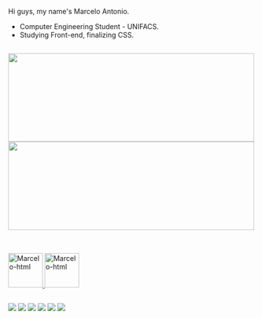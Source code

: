 Hi guys, my name's Marcelo Antonio.

- Computer Engineering Student - UNIFACS.
- Studying Front-end, finalizing CSS.
 
##

<div>
  <a href="https://github.com/Marcelo-celes">
  <img height="180cm" width="500cm" src="https://github-readme-stats.vercel.app/api?username=Marcelo-celes&count_private=true&show_icons=true&theme=radical">
  <img height="180cm" width="500cm" src="https://github-readme-stats.vercel.app/api/top-langs/?username=Marcelo-celes&theme=radical&hide=javascript,html" src="https://github.com/Marcelo-celes/github-readme-stats">
</div>
  
##
  
  <div style="display: inline_block"><br>
    <img text-align="center" alt="Marcelo-html" height="70" width="70" src="https://cdn.jsdelivr.net/gh/devicons/devicon/icons/html5/html5-original-wordmark.svg"/>     
    <img text-align="center" alt="Marcelo-html" height="70" width="70" src="https://cdn.jsdelivr.net/gh/devicons/devicon/icons/css3/css3-original-wordmark.svg"/>
  </div>
  
  ##
  
  <div>
    <a href="https://www.linkedin.com/in/marcelo-antonio-maia-santana-celes-2650a7242/"><img src="https://img.shields.io/badge/LinkedIn-0077B5?style=for-the-badge&logo=linkedin&logoColor=white"></a>
    <a href="workceles@gmail.com"><img src="https://img.shields.io/badge/Gmail-D14836?style=for-the-badge&logo=gmail&logoColor=white"></a>
    <a href="https://www.instagram.com/eoceles_/"><img src="https://img.shields.io/badge/Instagram-E4405F?style=for-the-badge&logo=instagram&logoColor=white"></a>
    <a href="https://twitter.com/mrsrceles"><img src="https://img.shields.io/badge/Twitter-1DA1F2?style=for-the-badge&logo=twitter&logoColor=white"></a>
    <a href="https://github.com/Marcelo-celes"><img src="https://img.shields.io/badge/GitHub-100000?style=for-the-badge&logo=github&logoColor=white"></a>
    <a href=""><img src="https://img.shields.io/badge/Discord-7289DA?style=for-the-badge&logo=discord&logoColor=white"></a>
  </div>

